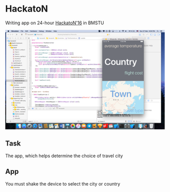 # HackatoN

Writing app on 24-hour [HackatoN'16](https://vk.com/hackathon2016) in BMSTU

![ScreenShot](https://raw.githubusercontent.com/bestK1ngArthur/HackatoN/master/HackatoN/ScreenShot%20.png)

## Task

The app, which helps determine the choice of travel city

## App

You must shake the device to select the city or country

